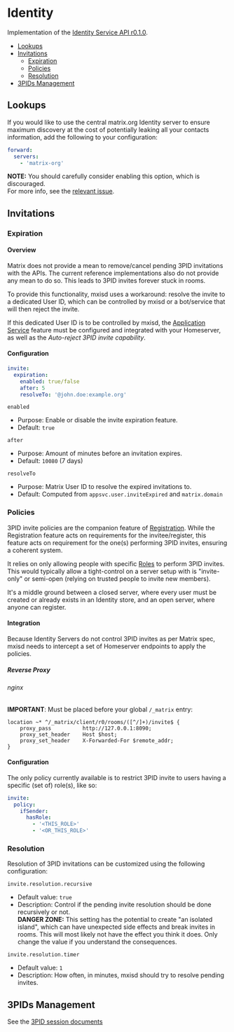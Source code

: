 # Identity
Implementation of the [Identity Service API r0.1.0](https://matrix.org/docs/spec/identity_service/r0.1.0.html).

- [Lookups](#lookups)
- [Invitations](#invitations)
  - [Expiration](#expiration)
  - [Policies](#policies)
  - [Resolution](#resolution)
- [3PIDs Management](#3pids-management)

## Lookups
If you would like to use the central matrix.org Identity server to ensure maximum discovery at the cost of potentially
leaking all your contacts information, add the following to your configuration:
```yaml
forward:
  servers:
    - 'matrix-org'
```
**NOTE:** You should carefully consider enabling this option, which is discouraged.  
For more info, see the [relevant issue](https://github.com/kamax-matrix/mxisd/issues/76).

## Invitations
### Expiration
#### Overview
Matrix does not provide a mean to remove/cancel pending 3PID invitations with the APIs. The current reference
implementations also do not provide any mean to do so. This leads to 3PID invites forever stuck in rooms.

To provide this functionality, mxisd uses a workaround: resolve the invite to a dedicated User ID, which can be
controlled by mxisd or a bot/service that will then reject the invite.

If this dedicated User ID is to be controlled by mxisd, the [Application Service](experimental/application-service.md)
feature must be configured and integrated with your Homeserver, as well as the *Auto-reject 3PID invite capability*.

#### Configuration
```yaml
invite:
  expiration:
    enabled: true/false
    after: 5
    resolveTo: '@john.doe:example.org'
```
`enabled`
- Purpose: Enable or disable the invite expiration feature.
- Default: `true`

`after` 
- Purpose: Amount of minutes before an invitation expires.
- Default: `10080` (7 days)

`resolveTo`
- Purpose: Matrix User ID to resolve the expired invitations to.
- Default: Computed from `appsvc.user.inviteExpired` and `matrix.domain`

### Policies
3PID invite policies are the companion feature of [Registration](registration.md). While the Registration feature acts on
requirements for the invitee/register, this feature acts on requirement for the one(s) performing 3PID invites, ensuring
a coherent system.

It relies on only allowing people with specific [Roles](profile.md) to perform 3PID invites. This would typically allow
a tight-control on a server setup with is "invite-only" or semi-open (relying on trusted people to invite new members).

It's a middle ground between a closed server, where every user must be created or already exists in an Identity store,
and an open server, where anyone can register.
 
#### Integration
Because Identity Servers do not control 3PID invites as per Matrix spec, mxisd needs to intercept a set of Homeserver
endpoints to apply the policies.

##### Reverse Proxy
###### nginx
**IMPORTANT**: Must be placed before your global `/_matrix` entry:
```nginx
location ~* ^/_matrix/client/r0/rooms/([^/]+)/invite$ {
    proxy_pass		    http://127.0.0.1:8090;
    proxy_set_header	Host $host;
    proxy_set_header	X-Forwarded-For $remote_addr;
}
```

#### Configuration
The only policy currently available is to restrict 3PID invite to users having a specific (set of) role(s), like so:

```yaml
invite:
  policy:
    ifSender:
      hasRole:
        - '<THIS_ROLE>'
        - '<OR_THIS_ROLE>'
```

### Resolution
Resolution of 3PID invitations can be customized using the following configuration:

`invite.resolution.recursive`  
- Default value: `true`  
- Description: Control if the pending invite resolution should be done recursively or not.  
  **DANGER ZONE:** This setting has the potential to create "an isolated island", which can have unexpected side effects
  and break invites in rooms. This will most likely not have the effect you think it does. Only change the value if you
  understand the consequences.

`invite.resolution.timer`  
- Default value: `1`  
- Description: How often, in minutes, mxisd should try to resolve pending invites.

## 3PIDs Management
See the [3PID session documents](../threepids/session)
